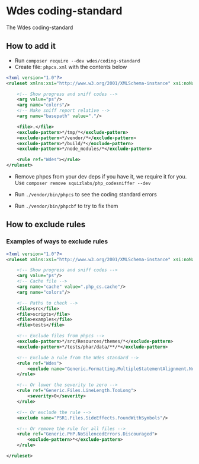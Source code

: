 # Wdes coding-standard

The Wdes coding-standard

## How to add it

- Run `composer require --dev wdes/coding-standard`
- Create file: `phpcs.xml` with the contents below

```xml
<?xml version="1.0"?>
<ruleset xmlns:xsi="http://www.w3.org/2001/XMLSchema-instance" xsi:noNamespaceSchemaLocation="vendor/squizlabs/php_codesniffer/phpcs.xsd">

    <!-- Show progress and sniff codes -->
    <arg value="ps"/>
    <arg name="colors"/>
    <!-- Make sniff report relative -->
    <arg name="basepath" value="."/>

    <file>.</file>
    <exclude-pattern>*/tmp/*</exclude-pattern>
    <exclude-pattern>*/vendor/*</exclude-pattern>
    <exclude-pattern>*/build/*</exclude-pattern>
    <exclude-pattern>*/node_modules/*</exclude-pattern>

    <rule ref="Wdes"></rule>
</ruleset>
```

- Remove phpcs from your dev deps if you have it, we require it for you. Use `composer remove squizlabs/php_codesniffer --dev`

- Run `./vendor/bin/phpcs` to see the coding standard errors
- Run `./vendor/bin/phpcbf` to try to fix them

## How to exclude rules

### Examples of ways to exclude rules

```xml
<?xml version="1.0"?>
<ruleset xmlns:xsi="http://www.w3.org/2001/XMLSchema-instance" xsi:noNamespaceSchemaLocation="vendor/squizlabs/php_codesniffer/phpcs.xsd">

    <!-- Show progress and sniff codes -->
    <arg value="ps"/>
    <!-- Cache file -->
    <arg name="cache" value=".php_cs.cache"/>
    <arg name="colors"/>

    <!-- Paths to check -->
    <file>src</file>
    <file>scripts</file>
    <file>examples</file>
    <file>tests</file>

    <!-- Exclude files from phpcs -->
    <exclude-pattern>*/src/Resources/themes/*</exclude-pattern>
    <exclude-pattern>*/tests/phar/data/**/*</exclude-pattern>

    <!-- Exclude a rule from the Wdes standard -->
    <rule ref="Wdes">
        <exclude name="Generic.Formatting.MultipleStatementAlignment.NotSameWarning"/>
    </rule>

    <!-- Or lower the severity to zero -->
    <rule ref="Generic.Files.LineLength.TooLong">
        <severity>0</severity>
    </rule>

    <!-- Or exclude the rule -->
    <exclude name="PSR1.Files.SideEffects.FoundWithSymbols"/>

    <!-- Or remove the rule for all files -->
    <rule ref="Generic.PHP.NoSilencedErrors.Discouraged">
        <exclude-pattern>*</exclude-pattern>
    </rule>

</ruleset>
```
